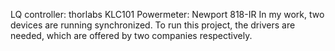 LQ controller: thorlabs KLC101
Powermeter: Newport 818-IR
In my work, two devices are running synchronized.
To run this project, the drivers are needed, which are offered by two companies respectively.
